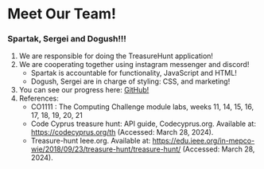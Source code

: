 # **Meet Our Team!**
### Spartak, Sergei and Dogush!!!
1. We are responsible for doing the TreasureHunt application! 
2. We are cooperating together using instagram messenger and discord!
   - Spartak is accountable for functionality, JavaScript and HTML!
   - Dogush, Sergei are in charge of styling: CSS, and marketing! <br>
3. You can see our progress here: [GitHub!](https://github.com/SKostanian/TreasureWebHunt) 
4. References:
   - CO1111 : The Computing Challenge module labs, weeks 11, 14, 15, 16, 17, 18, 19, 20, 21
   - Code Cyprus treasure hunt: API guide, Codecyprus.org. Available at: https://codecyprus.org/th (Accessed: March 28, 2024).
   - Treasure-hunt Ieee.org. Available at: https://edu.ieee.org/in-mepco-wie/2018/09/23/treasure-hunt/treasure-hunt/ (Accessed: March 28, 2024).
   



